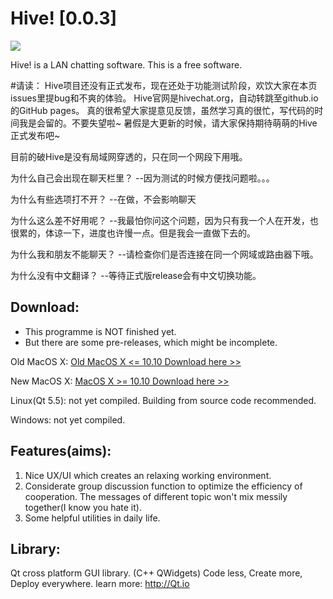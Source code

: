 # Hive! [0.0.3]

![](http://7xpqkc.dl1.z0.glb.clouddn.com/HiveIcon_small.png)

Hive! is a LAN chatting software. This is a free software.

#请读：
Hive项目还没有正式发布，现在还处于功能测试阶段，欢饮大家在本页issues里提bug和不爽的体验。
Hive官网是hivechat.org，自动转跳至github.io的GitHub pages。
真的很希望大家提意见反馈，虽然学习真的很忙，写代码的时间我是会留的。不要失望啦~
暑假是大更新的时候，请大家保持期待萌萌的Hive正式发布吧~

目前的破Hive是没有局域网穿透的，只在同一个网段下用哦。

<p>为什么自己会出现在聊天栏里？
--因为测试的时候方便找问题啦。。。</p>
<p>为什么有些选项打不开？
--在做，不会影响聊天</p>
<p>为什么这么差不好用呢？
--我最怕你问这个问题，因为只有我一个人在开发，也很累的，体谅一下，进度也许慢一点。但是我会一直做下去的。</p>
<p>为什么我和朋友不能聊天？
--请检查你们是否连接在同一个网域或路由器下哦。</p>
<p>为什么没有中文翻译？
--等待正式版release会有中文切换功能。</p>

## Download:
* This programme is NOT finished yet.
* But there are some pre-releases, which might be incomplete.

Old MacOS X:
[Old MacOS X <= 10.10 Download here >>](http://7xpoh1.dl1.z0.glb.clouddn.com/Hive_0.0.3_alpha_osx_old_Qt5.5.0.zip)

New MacOS X:
[MacOS X >= 10.10 Download here >>](http://7xpoh1.dl1.z0.glb.clouddn.com/Hive_0.0.3_alpha_osx_new_Qt5.5.1.zip)

Linux(Qt 5.5):
	not yet compiled. Building from source code recommended.

Windows:
	not yet compiled.
## Features(aims):
1. Nice UX/UI which creates an relaxing working environment.
2. Considerate group discussion function to optimize the efficiency of cooperation. The messages of different topic won't mix messily together(I know you hate it).
3. Some helpful utilities in daily life. 

## Library:
Qt cross platform GUI library. (C++ QWidgets)
Code less,
Create more,
Deploy everywhere.
learn more: http://Qt.io


